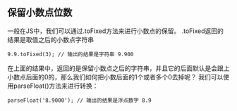 ## 保留小数点位数
一般在JS中，我们可以通过.toFixed方法来进行小数点的保留。
.toFixed返回的结果是取值之后的小数点字符串
```
9.9.toFixed(3); // 输出的结果是字符串 9.900
```
在上面的结果中，返回的是保留小数点之后的字符串，并且它的后面默认是会跟上小数点后面的0的，那么我们如何把小数后面的1个或者多个0去掉呢？
我们可以使用parseFloat()方法来进行转换：
```
parseFloat('8.9000'); // 输出的结果是浮点数字 8.9
```
